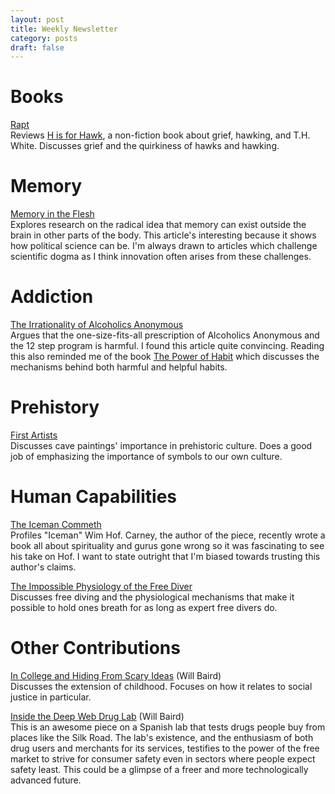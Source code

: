 ```yaml
---
layout: post
title: Weekly Newsletter
category: posts
draft: false
---
```

# Books
[Rapt](http://www.newyorker.com/magazine/2015/03/09/rapt)  
Reviews [H is for Hawk](http://www.amazon.com/gp/product/0802123414/ref=as_li_tl?ie=UTF8&camp=1789&creative=390957&creativeASIN=0802123414&linkCode=as2&tag=stepmali-20&linkId=CJ2ENMPESPZRPOIR), a non-fiction book about grief, hawking, and T.H. White. Discusses grief and the quirkiness of hawks and hawking.

# Memory
[Memory in the Flesh](http://www.theverge.com/2015/3/18/8225321/memory-research-flatworm-cannibalism-james-mcconnell-michael-levin)  
Explores research on the radical idea that memory can exist outside the brain in other parts of the body. This article's interesting because it shows how political science can be. I'm always drawn to articles which challenge scientific dogma as I think innovation often arises from these challenges.

# Addiction
[The Irrationality of Alcoholics Anonymous](http://www.theatlantic.com/features/archive/2015/03/the-irrationality-of-alcoholics-anonymous/386255/)  
Argues that the one-size-fits-all prescription of Alcoholics Anonymous and the 12 step program is harmful. I found this article quite convincing. Reading this also reminded me of the book [The Power of Habit](http://www.amazon.com/gp/product/081298160X/ref=as_li_tl?ie=UTF8&camp=1789&creative=390957&creativeASIN=081298160X&linkCode=as2&tag=stepmali-20&linkId=UC2PKJP7UMKFESGL) which discusses the mechanisms behind both harmful and helpful habits.

# Prehistory
[First Artists](http://ngm.nationalgeographic.com/2015/01/first-artists/walter-text)  
Discusses cave paintings' importance in prehistoric culture. Does a good job of emphasizing the importance of symbols to our own culture.

# Human Capabilities
[The Iceman Commeth](http://www.scottcarney.com/article/the-iceman-commeth/)  
Profiles "Iceman" Wim Hof. Carney, the author of the piece, recently wrote a book all about spirituality and gurus gone wrong so it was fascinating to see his take on Hof. I want to state outright that I'm biased towards trusting this author's claims.

[The Impossible Physiology of the Free Diver](http://m.nautil.us/issue/22/slow/the-impossible-physiology-of-the-free-diver)  
Discusses free diving and the physiological mechanisms that make it possible to hold ones breath for as long as expert free divers do.

# Other Contributions
[In College and Hiding From Scary Ideas](http://www.nytimes.com/2015/03/22/opinion/sunday/judith-shulevitz-hiding-from-scary-ideas.html?ref=opinion&_r=0) (Will Baird)  
Discusses the extension of childhood. Focuses on how it relates to social justice in particular.

[Inside the Deep Web Drug Lab](https://medium.com/backchannel/inside-the-deep-web-drug-lab-9718cd0fe504) (Will Baird)  
This is an awesome piece on a Spanish lab that tests drugs people buy from places like the Silk Road. The lab's existence, and the enthusiasm of both drug users and merchants for its services, testifies to the power of the free market to strive for consumer safety even in sectors where people expect safety least. This could be a glimpse of a freer and more technologically advanced future.
